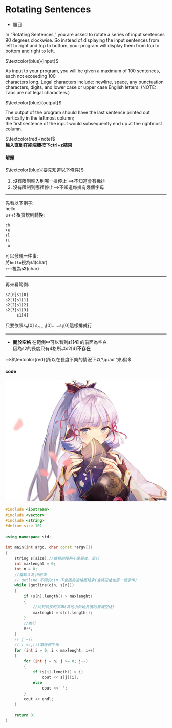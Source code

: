# Rotating Sentences

* 題目

In “Rotating Sentences,” you are asked to rotate a series of input sentences 90 degrees clockwise. So
instead of displaying the input sentences from left to right and top to bottom, your program will display
them from top to bottom and right to left.

$`\textcolor{blue}{input}`$

As input to your program, you will be given a maximum of 100 sentences, each not exceeding 100   
characters long. Legal characters include: newline, space, any punctuation characters, digits, and lower
case or upper case English letters. (NOTE: Tabs are not legal characters.)  

$`\textcolor{blue}{output}`$  

The output of the program should have the last sentence printed out vertically in the leftmost column;  
the first sentence of the input would subsequently end up at the rightmost column.

$`\textcolor{red}{note}`$  
**輸入直到在終端機按下ctrl+z結束**  

#### 解題
$`\textcolor{blue}{要先知道以下條件}`$  

1. 沒有限制輸入到哪一排停止 ==>不知道會有幾排
2. 沒有限制到哪裡停止==>不知道每排有幾個字母

***
先看以下例子:  
hello  
c++!
根據規則轉換:
```
ch
+e
+l
!l
 o
```
可以發現一件事:  
將`hello`視為**s1**(char)  
`c++`視為**s2**(char)  

***
再來看範例:  
```
s2[0]s1[0]
s2[1]s1[1]
s2[2]s1[2]
s2[3]s1[3]
     s1[4]
```
只要依照$`s_n`$[0] $` s_{n-1}`$[0]......$`s_1`$[0]這樣排就行

***
* **關於空格**
在範例中可以看到**s1[4]** 的前面為空白  
因為s2的長度只有4格所以s2[4]**不存在**  


==>$`\textcolor{red}{所以在長度不夠的情況下以'\quad '來湊}`$
#### code 
![](https://github.com/archie0732/c-solution/blob/main/picture/ayaka008.jpg)
```cpp
#include <iostream>
#include <vector>
#include <string>
#define size 101

using namespace std;

int main(int argc, char const *argv[])
{
    string s[size];//這裡的陣列不是長度，是行
    int maxlenght = 0;
    int n = 0;
    //當輸入為\0結束
    // getline 不同於cin 不會因為空格而結束(會將空格也當一個字串)
    while (getline(cin, s[n]))
    {
        if (s[n].length() > maxlenght)
        {
            //找到最長的字串(其他小於她長度的要補空格)
            maxlenght = s[n].length();
        }
        //換行
        n++;
    }
    // j =行
    // i =sj[i]第幾個字元
    for (int i = 0; i < maxlenght; i++)
    {
        for (int j = n; j >= 0; j--)
        {
            if (s[j].length() > i)
                cout << s[j][i];
            else
                cout <<' ';
        }
        cout << endl;
    }

    return 0;
}
```
